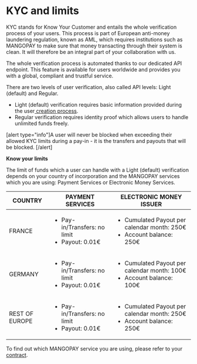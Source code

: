 # KYC and limits

KYC stands for Know Your Customer and entails the whole verification process of your users. This process is part of European anti-money laundering regulation, known as AML, which requires institutions such as MANGOPAY to make sure that money transacting through their system is clean. It will therefore be an integral part of your collaboration with us.


The whole verification process is automated thanks to our dedicated API endpoint. This feature is available for users worldwide and provides you with a global, compliant and trustful service.   


There are two levels of user verification, also called API levels: Light (default) and Regular. 
* Light (default) verification  requires basic information provided during the user[ creation process](https://docs.mangopay.com/endpoints/v2.01/users#e253_the-user-object). 
* Regular verification requires identity proof which allows users to handle unlimited funds freely. 

[alert type="info"]A user will never be blocked when exceeding their allowed KYC limits during a pay-in - it is the transfers and payouts that will be blocked.  [/alert]


**Know your limits**

The limit of funds which a user can handle with a Light (default) verification depends on your country of incorporation and the MANGOPAY services which you are using: Payment Services or Electronic Money Services.

|COUNTRY|                        PAYMENT SERVICES                      |                        ELECTRONIC MONEY ISSUER                      |
| -------- | -------- | -------- |
 |FRANCE| <ul><li> Pay-in/Transfers: no limit </li><li> Payout: 0.01€ | <ul><li> Cumulated Payout per calendar month: 250€</li><li> Account balance: 250€ |
|GERMANY| <ul><li> Pay-in/Transfers: no limit </li><li>  Payout: 0.01€| <ul><li> Cumulated Payout per calendar month: 100€ </li><li> Account balance: 100€  |
|REST OF EUROPE|<ul><li>  Pay-in/Transfers: no limit </li><li>  Payout: 0.01€| <ul><li> Cumulated Payout per calendar month: 250€</li><li> Account balance: 250€ |



To find out which MANGOPAY service you are using, please refer to your [contract](https://mangopay.desk.com/customer/portal/articles/2957440).